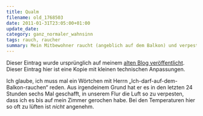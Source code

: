 ```yaml
---
title: Qualm
filename: old_1768503
date: 2011-01-31T23:05:00+01:00
update_date:
category: ganz_normaler_wahnsinn
tags: rauch, raucher
summary: Mein Mitbewohner raucht (angeblich auf dem Balkon) und verpestet damit die Luft auf dem Flur.
---
```

Dieser Eintrag wurde ursprünglich auf meinem [alten Blog veröffentlicht](https://stu.blogger.de/stories/1768503/). Dieser Eintrag hier ist eine Kopie mit kleinen technischen Anpassungen.

Ich glaube, ich muss mal ein Wörtchen mit Herrn „Ich-darf-auf-dem-Balkon-rauchen“ reden. Aus irgendeinem Grund hat er es in den letzten 24 Stunden sechs Mal geschafft, in unserem Flur die Luft so zu verpesten, dass ich es bis auf mein Zimmer gerochen habe. Bei den Temperaturen hier so oft zu lüften ist *nicht* angenehm.
